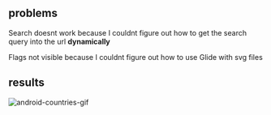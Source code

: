 ## problems

Search doesnt work because I couldnt figure out how to get the search query into the url <b>dynamically</b>

Flags not visible because I couldnt figure out how to use Glide with svg files

## results

![android-countries-gif](https://user-images.githubusercontent.com/33485810/75936352-c953fd80-5e79-11ea-918f-db4a7c43f3e8.gif)

